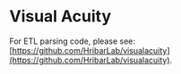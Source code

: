 # Visual Acuity

For ETL parsing code, please see: [https://github.com/HribarLab/visualacuity](https://github.com/HribarLab/visualacuity).